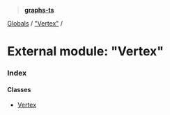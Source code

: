 > **[graphs-ts](../README.md)**

[Globals](../README.md) / ["Vertex"](_vertex_.md) /

# External module: "Vertex"

### Index

#### Classes

* [Vertex](../classes/_vertex_.vertex.md)